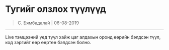 Тугийг олзлох түүлүүд
===============

> С. Бямбадалай | 06-08-2019

--------------------------

Live тэмцээний үед түүл хайж цаг алдахын оронд өөрийн бэлдсэн түүл, код зэргийг өөр өөртөө бэлдсэн болно. 
